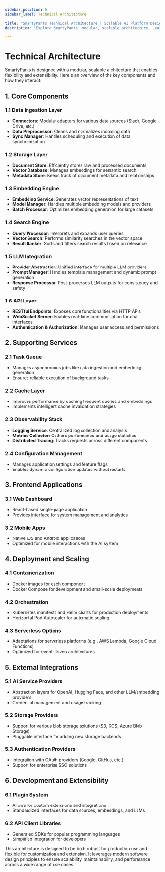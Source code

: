 ```yaml
---
sidebar_position: 5
sidebar_label: Technical Architecture

title: "SmartyPants Technical Architecture | Scalable AI Platform Design"
description: "Explore SmartyPants' modular, scalable architecture. Learn about core components, supporting services, and deployment options for building robust AI applications."

---
```


# Technical Architecture

SmartyPants is designed with a modular, scalable architecture that enables flexibility and extensibility. Here's an overview of the key components and how they interact:

## 1. Core Components

### 1.1 Data Ingestion Layer
- **Connectors**: Modular adapters for various data sources (Slack, Google Drive, etc.)
- **Data Preprocessor**: Cleans and normalizes incoming data
- **Sync Manager**: Handles scheduling and execution of data synchronization

### 1.2 Storage Layer
- **Document Store**: Efficiently stores raw and processed documents
- **Vector Database**: Manages embeddings for semantic search
- **Metadata Store**: Keeps track of document metadata and relationships

### 1.3 Embedding Engine
- **Embedding Service**: Generates vector representations of text
- **Model Manager**: Handles multiple embedding models and providers
- **Batch Processor**: Optimizes embedding generation for large datasets

### 1.4 Search Engine
- **Query Processor**: Interprets and expands user queries
- **Vector Search**: Performs similarity searches in the vector space
- **Result Ranker**: Sorts and filters search results based on relevance

### 1.5 LLM Integration
- **Provider Abstraction**: Unified interface for multiple LLM providers
- **Prompt Manager**: Handles template management and dynamic prompt generation
- **Response Processor**: Post-processes LLM outputs for consistency and safety

### 1.6 API Layer
- **RESTful Endpoints**: Exposes core functionalities via HTTP APIs
- **WebSocket Server**: Enables real-time communication for chat interfaces
- **Authentication & Authorization**: Manages user access and permissions

## 2. Supporting Services

### 2.1 Task Queue
- Manages asynchronous jobs like data ingestion and embedding generation
- Ensures reliable execution of background tasks

### 2.2 Cache Layer
- Improves performance by caching frequent queries and embeddings
- Implements intelligent cache invalidation strategies

### 2.3 Observability Stack
- **Logging Service**: Centralized log collection and analysis
- **Metrics Collector**: Gathers performance and usage statistics
- **Distributed Tracing**: Tracks requests across different components

### 2.4 Configuration Management
- Manages application settings and feature flags
- Enables dynamic configuration updates without restarts

## 3. Frontend Applications

### 3.1 Web Dashboard
- React-based single-page application
- Provides interface for system management and analytics

### 3.2 Mobile Apps
- Native iOS and Android applications
- Optimized for mobile interactions with the AI system

## 4. Deployment and Scaling

### 4.1 Containerization
- Docker images for each component
- Docker Compose for development and small-scale deployments

### 4.2 Orchestration
- Kubernetes manifests and Helm charts for production deployments
- Horizontal Pod Autoscaler for automatic scaling

### 4.3 Serverless Options
- Adaptations for serverless platforms (e.g., AWS Lambda, Google Cloud Functions)
- Optimized for event-driven architectures

## 5. External Integrations

### 5.1 AI Service Providers
- Abstraction layers for OpenAI, Hugging Face, and other LLM/embedding providers
- Credential management and usage tracking

### 5.2 Storage Providers
- Support for various blob storage solutions (S3, GCS, Azure Blob Storage)
- Pluggable interface for adding new storage backends

### 5.3 Authentication Providers
- Integration with OAuth providers (Google, GitHub, etc.)
- Support for enterprise SSO solutions

## 6. Development and Extensibility

### 6.1 Plugin System
- Allows for custom extensions and integrations
- Standardized interfaces for data sources, embeddings, and LLMs

### 6.2 API Client Libraries
- Generated SDKs for popular programming languages
- Simplified integration for developers

This architecture is designed to be both robust for production use and flexible for customization and extension. It leverages modern software design principles to ensure scalability, maintainability, and performance across a wide range of use cases.